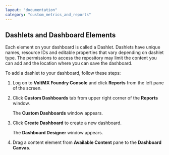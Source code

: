 ```yaml
---
layout: "documentation"
category: "custom_metrics_and_reports"
---
```

                            



Dashlets and Dashboard Elements
-------------------------------

Each element on your dashboard is called a Dashlet. Dashlets have unique names, resource IDs and editable properties that vary depending on dashlet type. The permissions to access the repository may limit the content you can add and the location where you can save the dashboard.

To add a dashlet to your dashboard, follow these steps:

1.  Log on to **VoltMX Foundry Console** and click **Reports** from the left pane of the screen.
2.  Click **Custom Dashboards** tab from upper right corner of the **Reports** window.
    
    The **Custom Dashboards** window appears.
    
3.  Click **Create Dashboard** to create a new dashboard.
    
    The **Dashboard Designer** window appears.
    
4.  Drag a content element from **Available Content** pane to the **Dashboard Canvas**.
